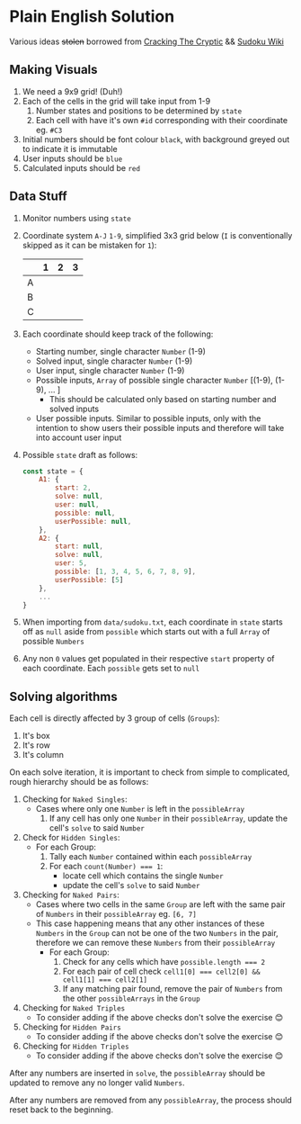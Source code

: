 # Plain English Solution

Various ideas ~~stolen~~ borrowed from [Cracking The Cryptic](https://app.crackingthecryptic.com/) && [Sudoku Wiki](https://www.sudokuwiki.org)

## Making Visuals

1. We need a 9x9 grid! (Duh!)
2. Each of the cells in the grid will take input from 1-9
    1. Number states and positions to be determined by `state`
    2. Each cell with have it's own `#id` corresponding with their coordinate eg. `#C3`
3. Initial numbers should be font colour `black`, with background greyed out to indicate it is immutable
4. User inputs should be `blue`
5. Calculated inputs should be `red`

## Data Stuff

1. Monitor numbers using `state`

2. Coordinate system `A-J` `1-9`, simplified 3x3 grid below (`I` is conventionally skipped as it can be mistaken for `1`):

    |   | 1 | 2 | 3 |
    | - | - | - | - |
    | A |   |   |   |
    | B |   |   |   |
    | C |   |   |   |

3. Each coordinate should keep track of the following:
    - Starting number, single character `Number` (1-9)
    - Solved input, single character `Number` (1-9)
    - User input, single character `Number` (1-9)
    - Possible inputs, `Array` of possible single character `Number` [(1-9), (1-9), ... ]
        - This should be calculated only based on starting number and solved inputs
    - User possible inputs. Similar to possible inputs, only with the intention to show users their possible inputs  and therefore will take into account user input

4. Possible `state` draft as follows:

    ```js
    const state = {
        A1: {
            start: 2,
            solve: null,
            user: null,
            possible: null,
            userPossible: null,
        },
        A2: {
            start: null,
            solve: null,
            user: 5,
            possible: [1, 3, 4, 5, 6, 7, 8, 9],
            userPossible: [5]
        },
        ...
    }
    ```

5. When importing from `data/sudoku.txt`, each coordinate in `state` starts off as `null` aside from `possible` which starts out with a full `Array` of possible `Numbers`

6. Any non `0` values get populated in their respective `start` property of each coordinate. Each `possible` gets set to `null`

## Solving algorithms

Each cell is directly affected by 3 group of cells (`Groups`):

1. It's box
2. It's row
3. It's column

On each solve iteration, it is important to check from simple to complicated, rough hierarchy should be as follows:

1. Checking for `Naked Singles`:
    - Cases where only one `Number` is left in the `possibleArray`
        1. If any cell has only one `Number` in their `possibleArray`, update the cell's `solve` to said `Number`
2. Check for `Hidden Singles`:
    - For each Group:
        1. Tally each `Number` contained within each `possibleArray`
        2. For each `count(Number) === 1`:
            - locate cell which contains the single `Number`
            - update the cell's `solve` to said `Number`
3. Checking for `Naked Pairs`:
    - Cases where two cells in the same `Group` are left with the same pair of `Numbers` in their `possibleArray` eg. `[6, 7]`
    - This case happening means that any other instances of these `Numbers` in the `Group` can not be one of the two `Numbers` in the pair, therefore we can remove these `Numbers` from their `possibleArray`
        - For each Group:
            1. Check for any cells which have `possible.length === 2`
            2. For each pair of cell check `cell1[0] === cell2[0] && cell1[1] === cell2[1]`
            3. If any matching pair found, remove the pair of `Numbers` from the other `possibleArrays` in the `Group`
4. Checking for `Naked Triples`
    - To consider adding if the above checks don't solve the exercise 😊
5. Checking for `Hidden Pairs`
    - To consider adding if the above checks don't solve the exercise 😊
6. Checking for `Hidden Triples`
    - To consider adding if the above checks don't solve the exercise 😊

After any numbers are inserted in `solve`, the `possibleArray` should be updated to remove any no longer valid `Numbers`.

After any numbers are removed from any `possibleArray`, the process should reset back to the beginning.
